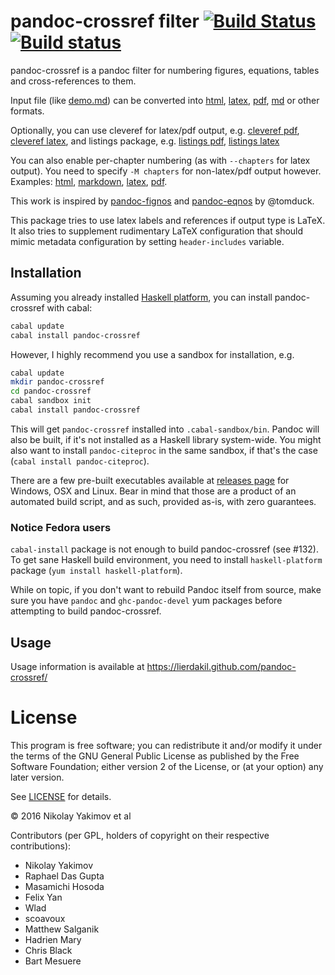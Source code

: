 # pandoc-crossref filter [![Build Status](https://travis-ci.org/lierdakil/pandoc-crossref.svg?branch=master)](https://travis-ci.org/lierdakil/pandoc-crossref) [![Build status](https://ci.appveyor.com/api/projects/status/v04mfbglpcdqfln4/branch/master?svg=true)](https://ci.appveyor.com/project/lierdakil/pandoc-crossref/branch/master)

pandoc-crossref is a pandoc filter for numbering figures, equations, tables and cross-references to them.

Input file (like [demo.md][demo-md]) can be converted into [html][html], [latex][latex], [pdf][pdf], [md][md] or other formats.

Optionally, you can use cleveref for latex/pdf output, e.g. [cleveref pdf][cpdf], [cleveref latex][clatex], and listings package, e.g. [listings pdf][lpdf], [listings latex][llatex]

You can also enable per-chapter numbering (as with `--chapters` for latex output). You need to specify `-M chapters` for non-latex/pdf output however. Examples: [html][chap-html], [markdown][chap-markdown], [latex][chap-latex], [pdf][chap-pdf].

[demo-md]: http://lierdakil.github.io/pandoc-crossref/demo/demo.md
[html]: http://lierdakil.github.io/pandoc-crossref/demo/output.html
[latex]: http://lierdakil.github.io/pandoc-crossref/demo/output.latex
[pdf]: http://lierdakil.github.io/pandoc-crossref/demo/output.pdf
[md]: http://lierdakil.github.io/pandoc-crossref/demo/output.md
[chap-html]: http://lierdakil.github.io/pandoc-crossref/demo/output-chapters.html
[chap-latex]: http://lierdakil.github.io/pandoc-crossref/demo/output-chapters.latex
[chap-markdown]: http://lierdakil.github.io/pandoc-crossref/demo/output-chapters.md
[chap-pdf]: http://lierdakil.github.io/pandoc-crossref/demo/output-chapters.pdf
[clatex]: http://lierdakil.github.io/pandoc-crossref/demo/output-cref.latex
[cpdf]: http://lierdakil.github.io/pandoc-crossref/demo/output-cref.pdf
[llatex]: http://lierdakil.github.io/pandoc-crossref/demo/output-listings.latex
[lpdf]: http://lierdakil.github.io/pandoc-crossref/demo/output-listings.pdf


This work is inspired by [pandoc-fignos][1] and [pandoc-eqnos][2] by @tomduck.

[1]: https://github.com/tomduck/pandoc-fignos
[2]: https://github.com/tomduck/pandoc-eqnos

This package tries to use latex labels and references if output type is LaTeX. It also tries to supplement rudimentary LaTeX configuration that should mimic metadata configuration by setting `header-includes` variable.

## Installation

Assuming you already installed [Haskell platform](http://hackage.haskell.org/platform/), you can install pandoc-crossref with cabal:

```bash
cabal update
cabal install pandoc-crossref
```

However, I highly recommend you use a sandbox for installation, e.g.

```bash
cabal update
mkdir pandoc-crossref
cd pandoc-crossref
cabal sandbox init
cabal install pandoc-crossref
```

This will get `pandoc-crossref` installed into `.cabal-sandbox/bin`. Pandoc will also be built, if it's not installed as a Haskell library system-wide. You might also want to install `pandoc-citeproc` in the same sandbox, if that's the case (`cabal install pandoc-citeproc`).

There are a few pre-built executables available at [releases page](https://github.com/lierdakil/pandoc-crossref/releases/latest) for Windows, OSX and Linux. Bear in mind that those are a product of an automated build script, and as such, provided as-is, with zero guarantees.

### Notice Fedora users

`cabal-install` package is not enough to build pandoc-crossref (see #132). To get sane Haskell build environment, you need to install `haskell-platform` package (`yum install haskell-platform`).

While on topic, if you don't want to rebuild Pandoc itself from source, make sure you have `pandoc` and `ghc-pandoc-devel` yum packages before attempting to build pandoc-crossref.

## Usage

Usage information is available at <https://lierdakil.github.com/pandoc-crossref/>

# License

This program is free software; you can redistribute it and/or modify
it under the terms of the GNU General Public License as published by
the Free Software Foundation; either version 2 of the License, or
(at your option) any later version.

See [LICENSE](https://github.com/lierdakil/pandoc-crossref/blob/master/LICENSE) for details.

© 2016 Nikolay Yakimov et al

Contributors (per GPL, holders of copyright on their respective contributions):

<!-- BEGIN CONTRIBUTORS LIST -->
* Nikolay Yakimov
* Raphael Das Gupta
* Masamichi Hosoda
* Felix Yan
* Wlad
* scoavoux
* Matthew Salganik
* Hadrien Mary
* Chris Black
* Bart Mesuere

<!-- END CONTRIBUTORS LIST -->
